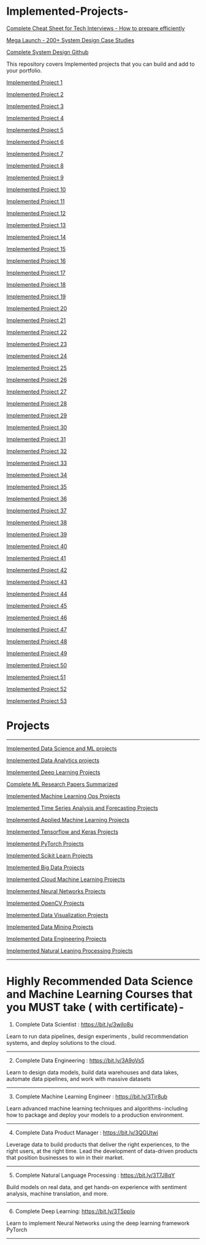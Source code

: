 # Implemented-Projects-

[Complete Cheat Sheet for Tech Interviews - How to prepare efficiently](https://open.substack.com/pub/naina0405/p/cheat-sheet-for-tech-interviews-how-339?r=14q3sp&utm_campaign=post&utm_medium=web)

[Mega Launch - 200+ System Design Case Studies](https://open.substack.com/pub/naina0405/p/mega-launch-200-new-system-design?r=14q3sp&utm_campaign=post&utm_medium=web)

[Complete System Design Github](https://github.com/Coder-World04/Complete-System-Design/blob/main/README.md)

This repository covers Implemented projects that you can build and add to your portfolio.

[Implemented Project 1](https://medium.datadriveninvestor.com/day-21-60-days-of-data-science-and-machine-learning-series-b0feb6ba71f4?sk=c2a68682a01ea2de48b837f429032db1)

[Implemented Project 2](https://medium.com/coders-mojo/day-28-60-days-of-data-science-and-machine-learning-series-ee7e4f3b6b46?sk=5df97300e1119756f04644326dc465d2)

[Implemented Project 3](https://medium.com/coders-mojo/day-29-60-days-of-data-science-and-machine-learning-series-a31184450ce5?sk=505ce3f7bc3ac891cd794282fb8b29b7)

[Implemented Project 4](https://medium.com/coders-mojo/day-30-60-days-of-data-science-and-machine-learning-series-823fa9447928?sk=9a336dd863dec82ddc5206a8127bf26a) 

[Implemented Project 5](https://medium.datadriveninvestor.com/recurrent-neural-network-with-keras-b5b5f6fe5187?sk=ebe280ef5805c93257d9cfd65016ce69)

[Implemented Project 6](https://medium.datadriveninvestor.com/clustering-geolocation-data-in-python-using-dbscan-and-k-means-3705d9f44522?sk=660363b9cb33daf45ea9629bef3a6c02) 

[Implemented Project 7](https://medium.datadriveninvestor.com/facial-expression-recognition-using-keras-cbdd661a0a54?sk=d7e69c7b93d17f97986031664554bb9f)

[Implemented Project 8](https://medium.datadriveninvestor.com/hyperparameter-tuning-with-keras-tuner-3a609d3fd85b?sk=4e0437f71ec0cd6d0c6f255cf22ef54b)

[Implemented Project 9](https://medium.datadriveninvestor.com/custom-layers-in-keras-de5f793217aa?sk=f288316f1ea8362a6f7b8dc808898592)

[Implemented Project 10](https://medium.datadriveninvestor.com/build-machine-learning-pipelines-with-code-part-1-bd3ed7152124?sk=ef7ee2c3ccd44a312cdcf3996dfa1248)

[Implemented Project 11](https://medium.datadriveninvestor.com/read-and-process-large-datasets-within-seconds-part-1-b4b12c261b2c?sk=948d436420d8b53c009f73009e6f1ab0)

[Implemented Project 12](https://medium.datadriveninvestor.com/analyzing-video-using-python-opencv-and-numpy-5471cab200c4?sk=c1cc14ea15d5afc428eb572b5a7bc065) 

[Implemented Project 13](https://medium.datadriveninvestor.com/day-27-60-days-of-data-science-and-machine-learning-series-4c4b7fe6af7?sk=15007aa27e98df7cfeed6f25f409ce73) 

[Implemented Project 14](https://medium.com/coders-mojo/day-31-60-days-of-data-science-and-machine-learning-series-7c211301bab0?sk=9f568f8bf24a40034baa2019f60700cb) 

[Implemented Project 15](https://medium.com/coders-mojo/day-32-60-days-of-data-science-and-machine-learning-series-c4a1205d37ff?sk=2c5996c42a046324c07f66d053ae5ed6)

[Implemented Project 16](https://medium.com/coders-mojo/day-33-60-days-of-data-science-and-machine-learning-series-79830d11b365?sk=c1dea3eeec3071d5ffb0951e4d36fafc)

[Implemented Project 17](https://medium.com/coders-mojo/day-34-60-days-of-data-science-and-machine-learning-series-420df19d1ec0?sk=d9e57b668a213027f14aeadde324ce51)

[Implemented Project 18](https://medium.com/coders-mojo/day-35-60-days-of-data-science-and-machine-learning-series-63819382660?sk=3d326197d6726e9581f8976850c79093)

[Implemented Project 19](https://medium.com/coders-mojo/day-36-60-days-of-data-science-and-machine-learning-series-7219a2bf77fc?sk=6a980c837bb478482a22b289976fb7e0)

[Implemented Project 20](https://medium.com/coders-mojo/day-38-60-days-of-data-science-and-machine-learning-series-6f9175b0d12?sk=c9af00528219393aa8be72c4d2bb4b20)

[Implemented Project 21](https://medium.com/coders-mojo/day-39-60-days-of-data-science-and-machine-learning-series-95af4ac9ac68?sk=e5acb35788e96d24c82e1b393620252a) 

[Implemented Project 22](https://medium.com/coders-mojo/day-40-60-days-of-data-science-and-machine-learning-series-2f1214969836?sk=0e6a1bf62bddc85215886111ec8b0277) 

[Implemented Project 23](https://medium.com/coders-mojo/day-41-60-days-of-data-science-and-machine-learning-series-d0b6649587c9?sk=c44ea1ed6f4859f083f536ace05e27a9) 

[Implemented Project 24](https://medium.com/coders-mojo/day-42-60-days-of-data-science-and-machine-learning-series-d82a53d13cf7?sk=47ed892a1e12ebf1532703a531b26293) 

[Implemented Project 25](https://medium.com/coders-mojo/day-43-60-days-of-data-science-and-machine-learning-series-299818452cea?sk=568ca9a371a4f871c3d59b5307ea5df5) 

[Implemented Project 26](https://medium.com/coders-mojo/day-44-60-days-of-data-science-and-machine-learning-series-eee5568c4e97?sk=118288c90b1fff8b9b856687f9e3f3e9) 

[Implemented Project 27](https://medium.com/coders-mojo/day-45-60-days-of-data-science-and-machine-learning-series-241136b9412e?sk=2c5239a326d9c67f3efb8a4f25c91d1e)

[Implemented Project 28](https://medium.com/coders-mojo/day-46-60-days-of-data-science-and-machine-learning-series-c7bbbb6750b2?sk=be36d9560f6327c91049273dc5cfb533)

[Implemented Project 29](https://medium.com/coders-mojo/day-47-60-days-of-data-science-and-machine-learning-series-919df5d831db?sk=2aaa0105edb308ad848fc1401409c2e1)

[Implemented Project 30](https://medium.com/coders-mojo/day-48-60-days-of-data-science-and-machine-learning-series-b22b0c9bf384?sk=575e0cce7ddb294e4df7b58ebd4351a1) 

[Implemented Project 31](https://medium.com/coders-mojo/day-49-60-days-of-data-science-and-machine-learning-series-311ab1d62bc2?sk=00c4e3ad64694252dde51b98ac19fe39)

[Implemented Project 32](https://medium.com/coders-mojo/day-50-60-days-of-data-science-and-machine-learning-series-33a30369d91a?sk=ad10b5f561e40601ded81a91be47a602) 

[Implemented Project 33](https://medium.com/coders-mojo/day-51-60-days-of-data-science-and-machine-learning-series-b82a72fd1bd4?sk=d7db4e220d1c5750de39d81fefb727a1) 

[Implemented Project 34](https://medium.com/coders-mojo/day-52-60-days-of-data-science-and-machine-learning-series-4e7788c3245e?sk=276a83deab30c5b2557ecba7d699de19) 

[Implemented Project 35](https://medium.com/coders-mojo/day-53-60-days-of-data-science-and-machine-learning-series-d42724810a11?sk=b602347b08c68f8a300157b5143f4836) 

[Implemented Project 36](https://medium.com/coders-mojo/day-54-60-days-of-data-science-and-machine-learning-series-86491f964a0e?sk=5eb7052ad3d89eea4bb6c900ac303832) 

[Implemented Project 37](https://medium.com/coders-mojo/day-55-60-days-of-data-science-and-machine-learning-series-7393ff714992?sk=55fde451668f707c032dc07bf7b9484c) 

[Implemented Project 38](https://medium.com/coders-mojo/day-56-60-days-of-data-science-and-machine-learning-series-71774a7fe5a1?sk=3bd042131f85cdf0d67a85b21a518226) 

[Implemented Project 39](https://medium.com/coders-mojo/day-57-60-days-of-data-science-and-machine-learning-series-43f3a687603c?sk=6d0ce606aa412e1228d2b342877dd3e1) 

[Implemented Project 40](https://medium.com/coders-mojo/day-58-60-days-of-data-science-and-machine-learning-series-2df3f4e03a55?sk=5aca4a5e6b32d752906bfc9b17a4c12c)

[Implemented Project 41](https://medium.com/coders-mojo/day-59-60-days-of-data-science-and-machine-learning-series-3786d513fcbd?sk=b7480e7a65c5c90e529820ebfbb6470c) 

[Implemented Project 42](https://medium.com/coders-mojo/day-60-60-days-of-data-science-and-machine-learning-series-29f72bd88c8c?sk=51ad2dfc53fabcc6dad62112c13badc9)

[Implemented Project 43](https://medium.com/coders-mojo/day-11-of-30-days-of-data-analytics-with-projects-series-c0bcba787dc3?sk=cc7d4d8d7c1382a47ccbd5c43df3fc31) 

[Implemented Project 44](https://medium.com/coders-mojo/project-day-16-of-30-days-of-data-analytics-with-projects-series-6992a946c868?sk=0be0825d7d944a67fc779fea277c0f98) 

[Implemented Project 45](https://medium.com/coders-mojo/project-3-day-17-of-30-days-of-data-analytics-with-projects-series-a76e254a4b65?sk=0b141a399d22f44c85975ec285efb95b) 

[Implemented Project 46](https://medium.com/coders-mojo/project-4-day-18-of-30-days-of-data-analytics-with-projects-series-614b8a575d32?sk=2ca301772f1048d767a9947fc3caefda) 

[Implemented Project 47](https://medium.com/coders-mojo/project-5-day-19-of-30-days-of-data-analytics-with-projects-series-407255f6ab56?sk=bf8aa373bd2d3611b7f6ee384025a925) 

[Implemented Project 48](https://medium.com/coders-mojo/project-6-day-20-of-30-days-of-data-analytics-with-projects-series-7f80a9753354?sk=97746824884dbab0803e69170df937b2) 

[Implemented Project 49](https://medium.com/coders-mojo/project-7-day-21-of-30-days-of-data-analytics-with-projects-series-ce24f02de56f?sk=66b7bfb40c9aaaf897ed8d7373d85bf6)

[Implemented Project 50](https://medium.com/coders-mojo/project-8-day-22-of-30-days-of-data-analytics-with-projects-series-dc8f463adac6?sk=2a7ac02cb6f0c6be7568c1ba5c2552b5) 

[Implemented Project 51](https://medium.com/coders-mojo/project-9-day-23-of-30-days-of-data-analytics-with-projects-series-6747f695d570?sk=9c51bec759e96404208cebf448409adc) 

[Implemented Project 52](https://medium.com/coders-mojo/project-10-day-24-of-30-days-of-data-analytics-with-projects-series-7614ea846ab0?sk=3ff451f1dd67c846b5064395dde49f0a) 

[Implemented Project 53](https://medium.com/coders-mojo/project-11-day-25-of-30-days-of-data-analytics-with-projects-series-ee6f16db5d59?sk=d6a03230090f77bcadc2918207899cd0) 

# Projects
-----------------

[Implemented Data Science and ML projects](https://medium.com/coders-mojo/data-science-and-ml-projects-series-d9b07789368b?sk=4f1aaffd6d9dcf0255b7e02139d3dc71)

[Implemented Data Analytics projects](https://medium.com/coders-mojo/data-analytics-projects-series-b6abc25e4815?sk=571e1a7e344560ab7aa01d7af7004824)

[Implemented Deep Learning Projects](https://medium.com/coders-mojo/implemented-deep-learning-projects-aa18d5551046?sk=ac0dacd3bce951bc2d63cf8fd30a6bde)

[Complete ML Research Papers Summarized](https://medium.com/coders-mojo/complete-ml-research-papers-summarized-a69afd5bb9bf?sk=54dcfdc31cf7c959192ebf666ca24cdd)

[Implemented Machine Learning Ops Projects](https://medium.com/coders-mojo/implemented-machine-learning-ops-projects-60b9414cd8c3?sk=6e1a5000842aafe7d39f5f5bb0df1544)

[Implemented Time Series Analysis and Forecasting Projects](https://medium.com/coders-mojo/implemented-time-series-analysis-and-forecasting-projects-3adea88b7fe8?sk=7c05f325b2a14a44c84c4832a91a7be9)

[Implemented Applied Machine Learning Projects](https://medium.com/coders-mojo/implemented-applied-machine-learning-projects-95294db9cd5?sk=a418f26d2b07b86cecbed625b5570ce8)

[Implemented Tensorflow and Keras Projects](https://medium.com/coders-mojo/implemented-tensorflow-and-keras-projects-adbaed77d572?sk=dab9d9584be3eb7a63125b871515e0e4)

[Implemented PyTorch Projects](https://medium.com/coders-mojo/implemented-pytorch-projects-f434f6faed4d?sk=baaae01f83ed39a9517d8ad58d8d9606)

[Implemented Scikit Learn Projects](https://medium.com/coders-mojo/implemented-scikit-learn-projects-c0e65f70e54e?sk=819c5487448cb84eafa75589a6a770cd)

[Implemented Big Data Projects](https://medium.com/coders-mojo/implemented-big-data-projects-9973d14131ca?sk=f41dfc9c96be347127ab78ac998e06ee)

[Implemented Cloud Machine Learning Projects](https://medium.com/coders-mojo/implemented-cloud-machine-learning-projects-b5a34d1d7f8?sk=6fa9d02dde908aa397dcaeb02cf754b4)

[Implemented Neural Networks Projects](https://medium.com/coders-mojo/implemented-neural-networks-projects-d25a6476d72b?sk=022a810763e8e8366974c066fa9c1c85)

[Implemented OpenCV Projects](https://medium.com/coders-mojo/implemented-opencv-projects-7406d9b89032?sk=eea2d41edcb2da4a87830dfb7d702524)

[Implemented Data Visualization Projects](https://medium.com/coders-mojo/implemented-data-visualization-projects-9576431db13d?sk=280a40c65eced3fd9febd11a40d68bf0)

[Implemented Data Mining Projects](https://medium.com/coders-mojo/implemented-data-mining-projects-b448780b5869?sk=a41f09a7fe9c71566977dfd47ed76e9f)

[Implemented Data Engineering Projects](https://medium.com/coders-mojo/implemented-data-engineering-projects-59a8c4190b28?sk=d08d3f406f1dddd6d8122c03ca4fef5d)

[Implemented Natural Leaning Processing Projects](https://medium.com/coders-mojo/implemented-natural-leaning-processing-projects-f5efa8c4cb31?sk=597f814c51b392abd8b2a9e28c1eebb5)

----
# Highly Recommended Data Science and Machine Learning Courses that you MUST take ( with certificate) - 

1. Complete Data Scientist : https://bit.ly/3wiIo8u

Learn to run data pipelines, design experiments , build recommendation systems, and deploy solutions to the cloud.

----

2. Complete Data Engineering : https://bit.ly/3A9oVs5

Learn to design data models, build data warehouses and data lakes, automate data pipelines, and work with massive datasets

-----

3. Complete Machine Learning Engineer : https://bit.ly/3Tir8ub

Learn advanced machine learning techniques and algorithms - including how to package and deploy your models to a production environment.

-----

4. Complete Data Product Manager : https://bit.ly/3QGUtwi

Leverage data to build products that deliver the right experiences, to the right users, at the right time. Lead the development of data-driven products that position businesses to win in their market.

------

5. Complete Natural Language Processing : https://bit.ly/3T7J8qY

Build models on real data, and get hands-on experience with sentiment analysis, machine translation, and more.

------

6. Complete Deep Learning: https://bit.ly/3T5ppIo

Learn to implement Neural Networks using the deep learning framework PyTorch

------

